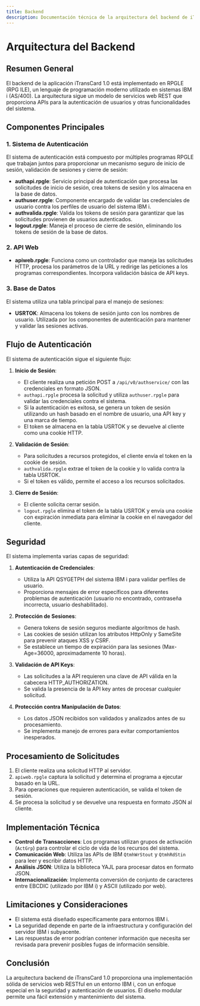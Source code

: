 ```yaml
---
title: Backend
description: Documentación técnica de la arquitectura del backend de iTransCard 1.0, implementado en RPGLE (RPG ILE) en IBM i.
---
```

# Arquitectura del Backend 

## Resumen General

El backend de la aplicación iTransCard 1.0 está implementado en RPGLE (RPG ILE), un lenguaje de programación moderno utilizado en sistemas IBM i (AS/400). La arquitectura sigue un modelo de servicios web REST que proporciona APIs para la autenticación de usuarios y otras funcionalidades del sistema.

## Componentes Principales

### 1. Sistema de Autenticación

El sistema de autenticación está compuesto por múltiples programas RPGLE que trabajan juntos para proporcionar un mecanismo seguro de inicio de sesión, validación de sesiones y cierre de sesión:

- **authapi.rpgle**: Servicio principal de autenticación que procesa las solicitudes de inicio de sesión, crea tokens de sesión y los almacena en la base de datos.
- **authuser.rpgle**: Componente encargado de validar las credenciales de usuario contra los perfiles de usuario del sistema IBM i.
- **authvalida.rpgle**: Valida los tokens de sesión para garantizar que las solicitudes provienen de usuarios autenticados.
- **logout.rpgle**: Maneja el proceso de cierre de sesión, eliminando los tokens de sesión de la base de datos.

### 2. API Web

- **apiweb.rpgle**: Funciona como un controlador que maneja las solicitudes HTTP, procesa los parámetros de la URL y redirige las peticiones a los programas correspondientes. Incorpora validación básica de API keys.

### 3. Base de Datos

El sistema utiliza una tabla principal para el manejo de sesiones:

- **USRTOK**: Almacena los tokens de sesión junto con los nombres de usuario. Utilizada por los componentes de autenticación para mantener y validar las sesiones activas.

## Flujo de Autenticación

El sistema de autenticación sigue el siguiente flujo:

1. **Inicio de Sesión**:
   - El cliente realiza una petición POST a `/api/v0/authservice/` con las credenciales en formato JSON.
   - `authapi.rpgle` procesa la solicitud y utiliza `authuser.rpgle` para validar las credenciales contra el sistema.
   - Si la autenticación es exitosa, se genera un token de sesión utilizando un hash basado en el nombre de usuario, una API key y una marca de tiempo.
   - El token se almacena en la tabla USRTOK y se devuelve al cliente como una cookie HTTP.

2. **Validación de Sesión**:
   - Para solicitudes a recursos protegidos, el cliente envía el token en la cookie de sesión.
   - `authvalida.rpgle` extrae el token de la cookie y lo valida contra la tabla USRTOK.
   - Si el token es válido, permite el acceso a los recursos solicitados.

3. **Cierre de Sesión**:
   - El cliente solicita cerrar sesión.
   - `logout.rpgle` elimina el token de la tabla USRTOK y envía una cookie con expiración inmediata para eliminar la cookie en el navegador del cliente.

## Seguridad

El sistema implementa varias capas de seguridad:

1. **Autenticación de Credenciales**:
   - Utiliza la API QSYGETPH del sistema IBM i para validar perfiles de usuario.
   - Proporciona mensajes de error específicos para diferentes problemas de autenticación (usuario no encontrado, contraseña incorrecta, usuario deshabilitado).

2. **Protección de Sesiones**:
   - Genera tokens de sesión seguros mediante algoritmos de hash.
   - Las cookies de sesión utilizan los atributos HttpOnly y SameSite para prevenir ataques XSS y CSRF.
   - Se establece un tiempo de expiración para las sesiones (Max-Age=36000, aproximadamente 10 horas).

3. **Validación de API Keys**:
   - Las solicitudes a la API requieren una clave de API válida en la cabecera HTTP_AUTHORIZATION.
   - Se valida la presencia de la API key antes de procesar cualquier solicitud.

4. **Protección contra Manipulación de Datos**:
   - Los datos JSON recibidos son validados y analizados antes de su procesamiento.
   - Se implementa manejo de errores para evitar comportamientos inesperados.

## Procesamiento de Solicitudes

1. El cliente realiza una solicitud HTTP al servidor.
2. `apiweb.rpgle` captura la solicitud y determina el programa a ejecutar basado en la URL.
3. Para operaciones que requieren autenticación, se valida el token de sesión.
4. Se procesa la solicitud y se devuelve una respuesta en formato JSON al cliente.

## Implementación Técnica

- **Control de Transacciones**: Los programas utilizan grupos de activación (`ActGrp`) para controlar el ciclo de vida de los recursos del sistema.
- **Comunicación Web**: Utiliza las APIs de IBM `QtmhWrStout` y `QtmhRdStin` para leer y escribir datos HTTP.
- **Análisis JSON**: Utiliza la biblioteca YAJL para procesar datos en formato JSON.
- **Internacionalización**: Implementa conversión de conjunto de caracteres entre EBCDIC (utilizado por IBM i) y ASCII (utilizado por web).

## Limitaciones y Consideraciones

- El sistema está diseñado específicamente para entornos IBM i.
- La seguridad depende en parte de la infraestructura y configuración del servidor IBM i subyacente.
- Las respuestas de error podrían contener información que necesita ser revisada para prevenir posibles fugas de información sensible.

## Conclusión

La arquitectura backend de iTransCard 1.0 proporciona una implementación sólida de servicios web RESTful en un entorno IBM i, con un enfoque especial en la seguridad y autenticación de usuarios. El diseño modular permite una fácil extensión y mantenimiento del sistema.

